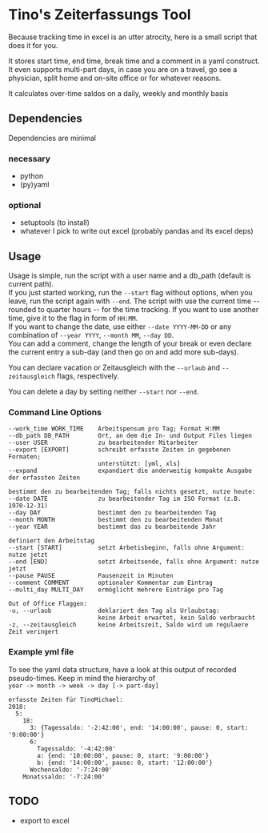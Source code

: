 # Tino's Zeiterfassungs Tool

Because tracking time in excel is an utter atrocity, here is a small script that does it
for you.

It stores start time, end time, break time and a comment in a yaml construct.
It even supports multi-part days, in case you are on a travel, go see a physician, split
home and on-site office or for whatever reasons.

It calculates over-time saldos on a daily, weekly and monthly basis

## Dependencies
Dependencies are minimal

### necessary
- python
- (py)yaml

### optional
- setuptools (to install)
- whatever I pick to write out excel
(probably pandas and its excel deps)


## Usage
Usage is simple, run the script with a user name and a db_path (default is current path).  
If you just started working, run the `--start` flag without options, when you leave,
run the script again with `--end`. The script with use the current time -- rounded to
quarter hours -- for the time tracking. If you want to use another time, give it to the
flag in form of `HH:MM`.  
If you want to change the date, use either `--date YYYY-MM-DD` or any combination of
`--year YYYY`, `--month MM`, `--day DD`.  
You can add a comment, change the length of your break or even declare the current entry
a sub-day (and then go on and add more sub-days).

You can declare vacation or Zeitausgleich with the `--urlaub` and `--zeitausgleich`
flags, respectively.

You can delete a day by setting neither `--start` nor `--end`.

### Command Line Options
```
--work_time WORK_TIME    Arbeitspensum pro Tag; Format H:MM
--db_path DB_PATH        Ort, an dem die In- und Output Files liegen
--user USER              zu bearbeitender Mitarbeiter
--export [EXPORT]        schreibt erfasste Zeiten in gegebenen Formaten;
                         unterstützt: [yml, xls]
--expand                 expandiert die anderweitig kompakte Ausgabe der erfassten Zeiten

bestimmt den zu bearbeitenden Tag; falls nichts gesetzt, nutze heute:
--date DATE              zu bearbeitender Tag im ISO Format (z.B. 1970-12-31)
--day DAY                bestimmt den zu bearbeitenden Tag
--month MONTH            bestimmt den zu bearbeitenden Monat
--year YEAR              bestimmt das zu bearbeitende Jahr

definiert den Arbeitstag
--start [START]          setzt Arbetisbeginn, falls ohne Argument: nutze jetzt
--end [END]              setzt Arbeitsende, falls ohne Argument: nutze jetzt
--pause PAUSE            Pausenzeit in Minuten
--comment COMMENT        optionaler Kommentar zum Eintrag
--multi_day MULTI_DAY    ermöglicht mehrere Einträge pro Tag

Out of Office Flaggen:
-u, --urlaub             deklariert den Tag als Urlaubstag:
                         keine Arbeit erwartet, kein Saldo verbraucht
-z, --zeitausgleich      keine Arbeitszeit, Saldo wird um regulaere Zeit veringert
```


### Example yml file
To see the yaml data structure, have a look at this output of recorded pseudo-times.
Keep in mind the hierarchy of  
`year -> month -> week -> day [-> part-day]`
```
erfasste Zeiten für TinoMichael:
2018:
  5:
    18:
      3: {Tagessaldo: '-2:42:00', end: '14:00:00', pause: 0, start: '9:00:00'}
      6:
        Tagessaldo: '-4:42:00'
        a: {end: '10:00:00', pause: 0, start: '9:00:00'}
        b: {end: '14:00:00', pause: 0, start: '12:00:00'}
      Wochensaldo: '-7:24:00'
    Monatssaldo: '-7:24:00'
```


## TODO
- export to excel

